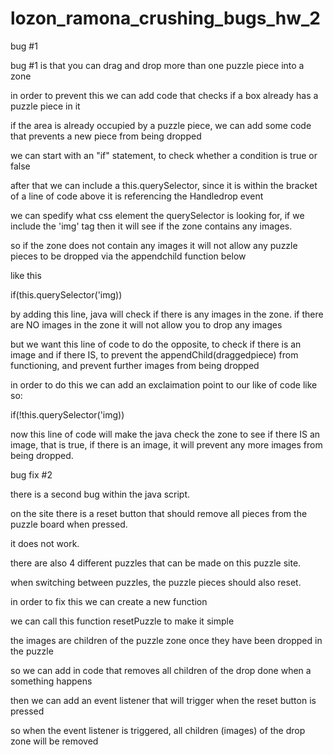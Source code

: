 # lozon_ramona_crushing_bugs_hw_2
 
bug #1

bug #1 is that you can drag and drop more than one puzzle piece into a zone

in order to prevent this we can add code that checks if a box already has a puzzle piece in it

if the area is already occupied by a puzzle piece, we can add some code that prevents a new piece from being dropped

we can start with an "if" statement, to check whether a condition is true or false 

after that we can include a this.querySelector, since it is within the bracket of a line of code above it is referencing the Handledrop event

we can spedify what css element the querySelector is looking for, if we include the 'img' tag then it will see if the zone contains any images.

so if the zone does not contain any images it will not allow any puzzle pieces to be dropped via the appendchild function below

like this

if(this.querySelector('img))

by adding this line, java will check if there is any images in the zone. if there are NO images in the zone it will not allow you to drop any images

but we want this line of code to do the opposite, to check if there is an image and if there IS, to prevent the appendChild(draggedpiece) from functioning, and prevent further images from being dropped

in order to do this we can add an exclaimation point to our like of code like so:

if(!this.querySelector('img))

now this line of code will make the java check the zone to see if there IS an image, that is true, if there is an image, it will prevent any more images from being dropped.

bug fix #2

there is a second bug within the java script. 

on the site there is a reset button that should remove all pieces from the puzzle board when pressed. 

it does not work. 

there are also 4 different puzzles that can be made on this puzzle site. 

when switching between puzzles, the puzzle pieces should also reset.

in order to fix this we can create a new function

we can call this function resetPuzzle to make it simple

the images are children of the puzzle zone once they have been dropped in the puzzle

so we can add in code that removes all children of the drop done when a something happens

then we can add an event listener that will trigger when the reset button is pressed

so when the event listener is triggered, all children (images) of the drop zone will be removed
